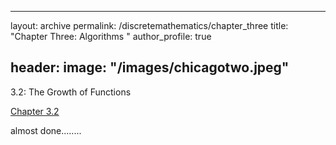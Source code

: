 
---
layout: archive
permalink: /discretemathematics/chapter_three
title: "Chapter Three: Algorithms "
author_profile: true

header:
  image: "/images/chicagotwo.jpeg"
---

3.2: The Growth of Functions

[Chapter 3.2](https://devintheengineer.com/discretemathematics/chapter_three/section_three_two)


almost done........